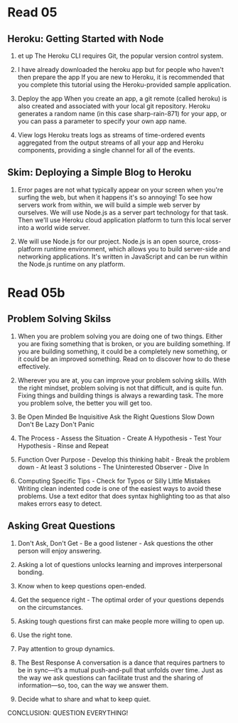 # Read 05
## Heroku: Getting Started with Node
1. et up The Heroku CLI requires Git, the popular version control system.

1. I have already downloaded the heroku app but for people who haven't then prepare the app If you are new to Heroku, it is recommended that you complete this tutorial using the Heroku-provided sample application.

1. Deploy the app When you create an app, a git remote (called heroku) is also created and associated with your local git repository. Heroku generates a random name (in this case sharp-rain-871) for your app, or you can pass a parameter to specify your own app name.

1. View logs Heroku treats logs as streams of time-ordered events aggregated from the output streams of all your app and Heroku components, providing a single channel for all of the events.

## Skim: Deploying a Simple Blog to Heroku

1. Error pages are not what typically appear on your screen when you're surfing the web, but when it happens it's so annoying! To see how servers work from within, we will build a simple web server by ourselves. We will use Node.js as a server part technology for that task. Then we'll use Heroku cloud application platform to turn this local server into a world wide server.

1. We will use Node.js for our project. Node.js is an open source, cross-platform runtime environment, which allows you to build server-side and networking applications. It's written in JavaScript and can be run within the Node.js runtime on any platform.

# Read 05b
## Problem Solving Skilss
1. When you are problem solving you are doing one of two things. Either you are fixing something that is broken, or you are building something. If you are building something, it could be a completely new something, or it could be an improved something. Read on to discover how to do these effectively.

1. Wherever you are at, you can improve your problem solving skills. With the right mindset, problem solving is not that difficult, and is quite fun. Fixing things and building things is always a rewarding task. The more you problem solve, the better you will get too.

1. Be Open Minded Be Inquisitive Ask the Right Questions Slow Down Don't Be Lazy Don't Panic

1. The Process - Assess the Situation - Create A Hypothesis - Test Your Hypothesis - Rinse and Repeat

1. Function Over Purpose - Develop this thinking habit - Break the problem down - At least 3 solutions - The Uninterested Observer - Dive In

1. Computing Specific Tips - Check for Typos or Silly Little Mistakes Writing clean indented code is one of the easiest ways to avoid these problems. Use a text editor that does syntax highlighting too as that also makes errors easy to detect.

## Asking Great Questions
1. Don't Ask, Don't Get - Be a good listener - Ask questions the other person will enjoy answering.

1. Asking a lot of questions unlocks learning and improves interpersonal bonding.

1. Know when to keep questions open-ended.

1. Get the sequence right - The optimal order of your questions depends on the circumstances.

1. Asking tough questions first can make people more willing to open up.

1. Use the right tone.

1. Pay attention to group dynamics.

1. The Best Response A conversation is a dance that requires partners to be in sync—it’s a mutual push-and-pull that unfolds over time. Just as the way we ask questions can facilitate trust and the sharing of information—so, too, can the way we answer them.

1. Decide what to share and what to keep quiet.

CONCLUSION: QUESTION EVERYTHING!